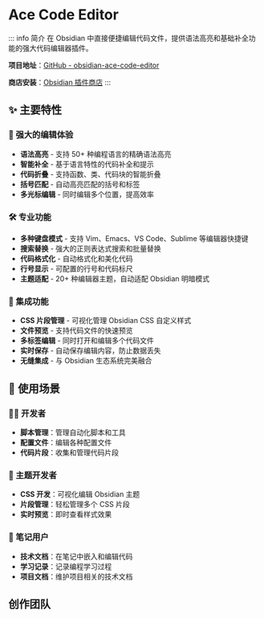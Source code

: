 # Ace Code Editor

::: info 简介
在 Obsidian 中直接便捷编辑代码文件，提供语法高亮和基础补全功能的强大代码编辑器插件。

**项目地址**：[GitHub - obsidian-ace-code-editor](https://github.com/RavenHogWarts/obsidian-ace-code-editor)

**商店安装**：[Obsidian 插件商店](https://obsidian.md/plugins?id=ace-code-editor)
:::

## ✨ 主要特性

### 🎨 强大的编辑体验
- **语法高亮** - 支持 50+ 种编程语言的精确语法高亮
- **智能补全** - 基于语言特性的代码补全和提示
- **代码折叠** - 支持函数、类、代码块的智能折叠
- **括号匹配** - 自动高亮匹配的括号和标签
- **多光标编辑** - 同时编辑多个位置，提高效率

### 🛠️ 专业功能
- **多种键盘模式** - 支持 Vim、Emacs、VS Code、Sublime 等编辑器快捷键
- **搜索替换** - 强大的正则表达式搜索和批量替换
- **代码格式化** - 自动格式化和美化代码
- **行号显示** - 可配置的行号和代码标尺
- **主题适配** - 20+ 种编辑器主题，自动适配 Obsidian 明暗模式

### 🔧 集成功能
- **CSS 片段管理** - 可视化管理 Obsidian CSS 自定义样式
- **文件预览** - 支持代码文件的快速预览
- **多标签编辑** - 同时打开和编辑多个代码文件
- **实时保存** - 自动保存编辑内容，防止数据丢失
- **无缝集成** - 与 Obsidian 生态系统完美融合

## 🎯 使用场景

### 👨‍💻 开发者
- **脚本管理**：管理自动化脚本和工具
- **配置文件**：编辑各种配置文件
- **代码片段**：收集和管理代码片段

### 🎨 主题开发者
- **CSS 开发**：可视化编辑 Obsidian 主题
- **片段管理**：轻松管理多个 CSS 片段
- **实时预览**：即时查看样式效果

### 📝 笔记用户
- **技术文档**：在笔记中嵌入和编辑代码
- **学习记录**：记录编程学习过程
- **项目文档**：维护项目相关的技术文档

## 创作团队

<script setup>
import { VPTeamMembers } from 'vitepress/theme'

const members = [
  {
    avatar: 'https://www.github.com/RavenHogwarts.png',
    name: 'RavenHogwarts',
    title: 'Creator & Developer',
    links: [
      { icon: 'github', link: 'https://github.com/RavenHogwarts' },
      { icon: '', link: 'https://space.bilibili.com/343113645' }
    ]
  },
]
</script>

<VPTeamMembers size="small" :members="members" />